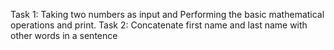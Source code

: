 Task 1: Taking two numbers as input and Performing the basic mathematical operations and print.
Task 2: Concatenate first name and last name with other words in a sentence
